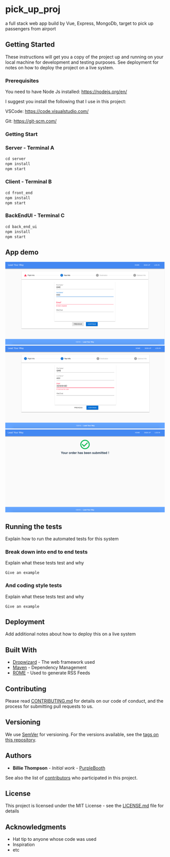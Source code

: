 # pick_up_proj

a full stack web app build by Vue, Express, MongoDb, target to pick up passengers from airport 

## Getting Started

These instructions will get you a copy of the project up and running on your local machine for development and testing purposes. See deployment for notes on how to deploy the project on a live system.

### Prerequisites

You need to have Node Js installed: https://nodejs.org/en/

I suggest you install the following that I use in this project:

VSCode: https://code.visualstudio.com/

Git: https://git-scm.com/




### Getting Start

### Server - Terminal A

```
cd server 
npm install
npm start
```
### Client - Terminal B

```
cd front_end 
npm install
npm start
```

### BackEndUI - Terminal C

```
cd back_end_ui 
npm install
npm start
```

## App demo
![alt text](./front_end/src/assets/1.png?raw=true)
![alt text](./front_end/src/assets/2.png?raw=true)
![alt text](./front_end/src/assets/3.png?raw=true)

## Running the tests

Explain how to run the automated tests for this system

### Break down into end to end tests

Explain what these tests test and why

```
Give an example
```

### And coding style tests

Explain what these tests test and why

```
Give an example
```

## Deployment

Add additional notes about how to deploy this on a live system

## Built With

* [Dropwizard](http://www.dropwizard.io/1.0.2/docs/) - The web framework used
* [Maven](https://maven.apache.org/) - Dependency Management
* [ROME](https://rometools.github.io/rome/) - Used to generate RSS Feeds

## Contributing

Please read [CONTRIBUTING.md](https://gist.github.com/PurpleBooth/b24679402957c63ec426) for details on our code of conduct, and the process for submitting pull requests to us.

## Versioning

We use [SemVer](http://semver.org/) for versioning. For the versions available, see the [tags on this repository](https://github.com/your/project/tags). 

## Authors

* **Billie Thompson** - *Initial work* - [PurpleBooth](https://github.com/PurpleBooth)

See also the list of [contributors](https://github.com/your/project/contributors) who participated in this project.

## License

This project is licensed under the MIT License - see the [LICENSE.md](LICENSE.md) file for details

## Acknowledgments

* Hat tip to anyone whose code was used
* Inspiration
* etc
